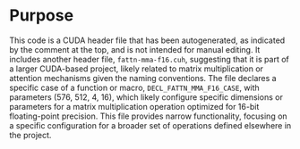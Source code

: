 # Purpose
This code is a CUDA header file that has been autogenerated, as indicated by the comment at the top, and is not intended for manual editing. It includes another header file, `fattn-mma-f16.cuh`, suggesting that it is part of a larger CUDA-based project, likely related to matrix multiplication or attention mechanisms given the naming conventions. The file declares a specific case of a function or macro, `DECL_FATTN_MMA_F16_CASE`, with parameters (576, 512, 4, 16), which likely configure specific dimensions or parameters for a matrix multiplication operation optimized for 16-bit floating-point precision. This file provides narrow functionality, focusing on a specific configuration for a broader set of operations defined elsewhere in the project.
